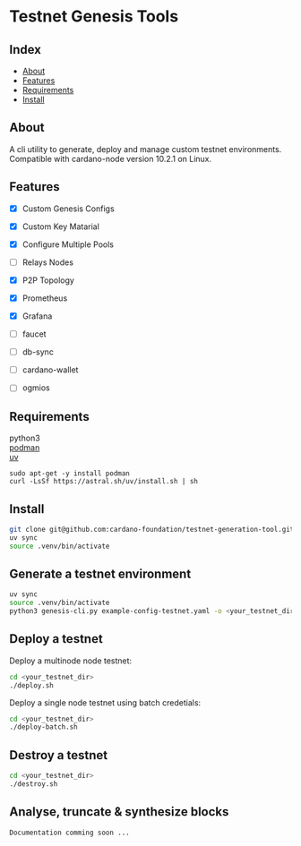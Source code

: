 # Testnet Genesis Tools

## Index

- [About](#about)
- [Features](#features)
- [Requirements](#requirements)
- [Install](#install)

## About

A cli utility to generate, deploy and manage custom testnet environments.  
Compatible with cardano-node version 10.2.1 on Linux.


## Features

- [x] Custom Genesis Configs
- [x] Custom Key Matarial
- [x] Configure Multiple Pools
- [ ] Relays Nodes
- [x] P2P Topology
- [x] Prometheus 
- [x] Grafana 
- [ ] faucet
- [ ] db-sync
- [ ] cardano-wallet
- [ ] ogmios


## Requirements
python3     
[podman](https://docs.podman.io/)    
[uv](https://github.com/astral-sh/uv) 
    
`sudo apt-get -y install podman`                   
`curl -LsSf https://astral.sh/uv/install.sh | sh`     

## Install

```bash
git clone git@github.com:cardano-foundation/testnet-generation-tool.git ; cd testnet-generation-tool
uv sync
source .venv/bin/activate
```

## Generate a testnet environment

```bash
uv sync
source .venv/bin/activate
python3 genesis-cli.py example-config-testnet.yaml -o <your_testnet_dir> -c generate
```

## Deploy a testnet

Deploy a multinode node testnet:
```bash
cd <your_testnet_dir>
./deploy.sh
```
Deploy a single node testnet using batch credetials: 
```bash
cd <your_testnet_dir>
./deploy-batch.sh
```

## Destroy a testnet

```bash
cd <your_testnet_dir>
./destroy.sh
```

## Analyse, truncate & synthesize blocks
```bash
Documentation comming soon ...
```

